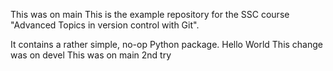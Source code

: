 This was on main
This is the example repository for the SSC course "Advanced Topics in version control with Git".

It contains a rather simple, no-op Python package.
Hello World
This change was on devel
This was on main 2nd try

